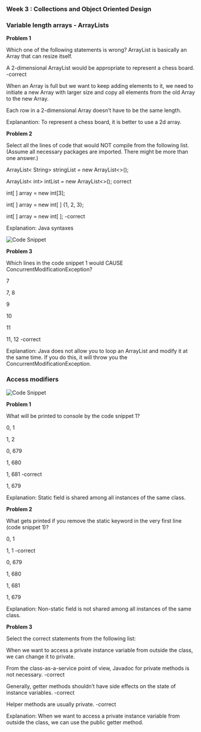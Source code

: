 ### Week 3 : Collections and Object Oriented Design

### Variable length arrays - ArrayLists

**Problem 1**

Which one of the following statements is wrong?
ArrayList is basically an Array that can resize itself.

A 2-dimensional ArrayList would be appropriate to represent a chess board. -correct

When an Array is full but we want to keep adding elements to it, we need to initiate a new Array with larger size and copy all elements from the old Array to the new Array.

Each row in a 2-dimensional Array doesn’t have to be the same length.
    

Explanantion: To represent a chess board, it is better to use a 2d array.


**Problem 2**

Select all the lines of code that would NOT compile from the following list. (Assume all necessary packages are imported. There might be more than one answer.)

ArrayList< String> stringList = new ArrayList<>();

ArrayList< int> intList = new ArrayList<>(); correct

int[ ] array = new int[3];

int[ ] array = new int[ ] {1, 2, 3};

int[ ] array = new int[ ]; -correct

Explanation:
Java syntaxes


![Code Snippet](https://prod-edxapp.edx-cdn.org/assets/courseware/v1/a951233c79bad3c9644478b5b69c7cb2/asset-v1:PennX+SD1x+2T2017+type@asset+block/Quiz3.1Problem3.png)

**Problem 3**

Which lines in the code snippet 1 would CAUSE ConcurrentModificationException?

7

7, 8

9

10

11 

11, 12 -correct

Explanation:
Java does not allow you to loop an ArrayList and modify it at the same time. If you do this, it will throw you the ConcurrentModificationException.

### Access modifiers

![Code Snippet](https://prod-edxapp.edx-cdn.org/assets/courseware/v1/f082c547611ac77a8149c8c114e9b4e2/asset-v1:PennX+SD1x+2T2017+type@asset+block/Quiz_3.2.png)

**Problem 1**

What will be printed to console by the code snippet 1?

0, 1

1, 2

0, 679

1, 680

1, 681 -correct

1, 679


Explanation:
Static field is shared among all instances of the same class.

**Problem 2**

What gets printed if you remove the static keyword in the very first line (code snippet 1)?

0, 1

1, 1 -correct

0, 679

1, 680

1, 681

1, 679

Explanation:
Non-static field is not shared among all instances of the same class.

**Problem 3**

Select the correct statements from the following list:

When we want to access a private instance variable from outside the class, we can change it to private.

From the class-as-a-service point of view, Javadoc for private methods is not necessary. -correct

Generally, getter methods shouldn’t have side effects on the state of instance variables. -correct

Helper methods are usually private. -correct

Explanation:
When we want to access a private instance variable from outside the class, we can use the public getter method.